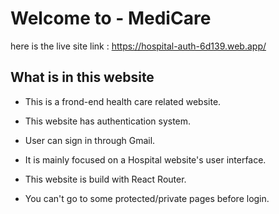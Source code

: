 # Welcome to - MediCare

here is the live site link : https://hospital-auth-6d139.web.app/


## What is in this website 
- This is a frond-end health care related website.

- This website has authentication system. 

- User can sign in through Gmail.

- It is mainly focused on a Hospital website's user interface.

- This website is build with React Router.

- You can't go to some protected/private pages before login.


